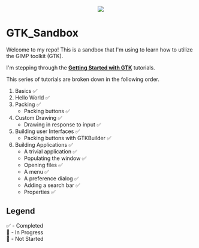 <p align="center">
  <img src="https://docs.gtk.org/gtk4/gtk-logo.svg" />
</p>

# GTK_Sandbox

Welcome to my repo! This is a sandbox that I'm using to learn how to utilize the GIMP toolkit (GTK).

I'm stepping through the **[Getting Started with GTK](https://docs.gtk.org/gtk4/getting_started.html)** tutorials.

This series of tutorials are broken down in the following order.

1. Basics ✅
2. Hello World ✅
3. Packing ✅
    - Packing buttons ✅
4. Custom Drawing ✅
    - Drawing in response to input ✅
5. Building user Interfaces ✅
    - Packing buttons with GTKBuilder ✅
6. Building Applications  ✅
    - A trivial application ✅
    - Populating the window ✅
    - Opening files ✅
    - A menu ✅
    - A preference dialog ✅
    - Adding a search bar ✅
    - Properties ✅

## Legend
✅ - Completed     
🚧 - In Progress    
📝 - Not Started
